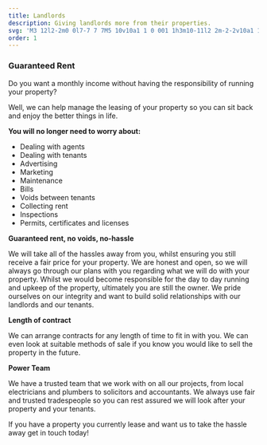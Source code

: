```yaml
---
title: Landlords
description: Giving landlords more from their properties.
svg: 'M3 12l2-2m0 0l7-7 7 7M5 10v10a1 1 0 001 1h3m10-11l2 2m-2-2v10a1 1 0 01-1 1h-3m-6 0a1 1 0 001-1v-4a1 1 0 011-1h2a1 1 0 011 1v4a1 1 0 001 1m-6 0h6'
order: 1
---
```


### Guaranteed Rent

Do you want a monthly income without having the responsibility of running your property?

Well, we can help manage the leasing of your property so you can sit back and enjoy the better things in life.

**You will no longer need to worry about:**

- Dealing with agents
- Dealing with tenants
- Advertising
- Marketing
- Maintenance
- Bills
- Voids between tenants
- Collecting rent
- Inspections
- Permits, certificates and licenses

**Guaranteed rent, no voids, no-hassle**

We will take all of the hassles away from you, whilst ensuring you still receive a fair price for your property. We are honest and open, so we will always go through our plans with you regarding what we will do with your property. Whilst we would become responsible for the day to day running and upkeep of the property, ultimately you are still the owner. We pride ourselves on our integrity and want to build solid relationships with our landlords and our tenants.

**Length of contract**

We can arrange contracts for any length of time to fit in with you. We can even look at suitable methods of sale if you know you would like to sell the property in the future.

**Power Team**

We have a trusted team that we work with on all our projects, from local electricians and plumbers to solicitors and accountants. We always use fair and trusted tradespeople so you can rest assured we will look after your property and your tenants.

If you have a property you currently lease and want us to take the hassle away get in touch today!
